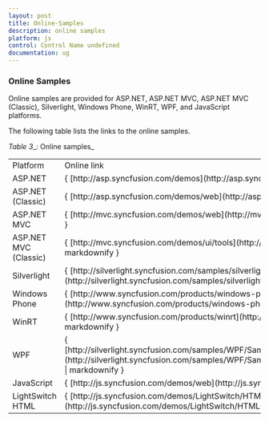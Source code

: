 ```yaml
---
layout: post
title: Online-Samples
description: online samples
platform: js
control: Control Name undefined
documentation: ug
---
```


### Online Samples

Online samples are provided for ASP.NET, ASP.NET MVC, ASP.NET MVC (Classic), Silverlight, Windows Phone, WinRT, WPF, and JavaScript platforms.

The following table lists the links to the online samples.

_Table_ _3__: Online samples_

<table>
<tr>
<td>
Platform</td><td>
Online link</td></tr>
<tr>
<td>
ASP.NET</td><td>
{ [http://asp.syncfusion.com/demos](http://asp.syncfusion.com/demos) | markdownify }</td></tr>
<tr>
<td>
ASP.NET (Classic)</td><td>
{ [http://asp.syncfusion.com/demos/web](http://asp.syncfusion.com/demos/web) | markdownify }</td></tr>
<tr>
<td>
ASP.NET MVC</td><td>
{ [http://mvc.syncfusion.com/demos/web](http://mvc.syncfusion.com/demos/web) | markdownify }</td></tr>
<tr>
<td>
ASP.NET MVC (Classic)</td><td>
{ [http://mvc.syncfusion.com/demos/ui/tools](http://mvc.syncfusion.com/demos/ui/tools) | markdownify }</td></tr>
<tr>
<td>
Silverlight</td><td>
{ [http://silverlight.syncfusion.com/samples/silverlight/](http://silverlight.syncfusion.com/samples/silverlight/) | markdownify }</td></tr>
<tr>
<td>
Windows Phone</td><td>
{ [http://www.syncfusion.com/products/windows-phone](http://www.syncfusion.com/products/windows-phone) | markdownify }</td></tr>
<tr>
<td>
WinRT</td><td>
{ [http://www.syncfusion.com/products/winrt](http://www.syncfusion.com/products/winrt) | markdownify }</td></tr>
<tr>
<td>
WPF</td><td>
{ [http://silverlight.syncfusion.com/samples/WPF/Samples/WPFSampleBrowser/UI/Tools/Tools.htm](http://silverlight.syncfusion.com/samples/WPF/Samples/WPFSampleBrowser/UI/Tools/Tools.htm) | markdownify }</td></tr>
<tr>
<td>
JavaScript</td><td>
{ [http://js.syncfusion.com/demos/web](http://js.syncfusion.com/demos/web) | markdownify }</td></tr>
<tr>
<td>
LightSwitch HTML</td><td>
{ [http://js.syncfusion.com/demos/LightSwitch/HTMLClient/](http://js.syncfusion.com/demos/LightSwitch/HTMLClient/) | markdownify }</td></tr>
</table>


